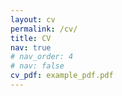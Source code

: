 ```yaml
---
layout: cv
permalink: /cv/
title: CV
nav: true
# nav_order: 4
# nav: false
cv_pdf: example_pdf.pdf
---
```

